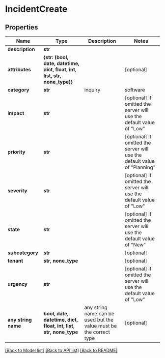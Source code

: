 # IncidentCreate


## Properties
Name | Type | Description | Notes
------------ | ------------- | ------------- | -------------
**description** | **str** |  | 
**attributes** | **{str: (bool, date, datetime, dict, float, int, list, str, none_type)}** |  | [optional] 
**category** | **str** | inquiry|software|hardware|network|database | [optional]  if omitted the server will use the default value of "inquiry"
**impact** | **str** |  | [optional]  if omitted the server will use the default value of "Low"
**priority** | **str** |  | [optional]  if omitted the server will use the default value of "Planning"
**severity** | **str** |  | [optional]  if omitted the server will use the default value of "Low"
**state** | **str** |  | [optional]  if omitted the server will use the default value of "New"
**subcategory** | **str** |  | [optional] 
**tenant** | **str, none_type** |  | [optional] 
**urgency** | **str** |  | [optional]  if omitted the server will use the default value of "Low"
**any string name** | **bool, date, datetime, dict, float, int, list, str, none_type** | any string name can be used but the value must be the correct type | [optional]

[[Back to Model list]](../README.md#documentation-for-models) [[Back to API list]](../README.md#documentation-for-api-endpoints) [[Back to README]](../README.md)


